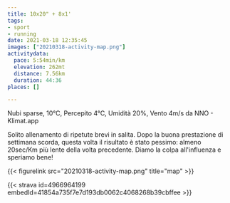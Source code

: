 ```yaml
---
title: 10x20" + 8x1'
tags:
- sport
- running
date: 2021-03-18 12:35:45
images: ["20210318-activity-map.png"]
activitydata:
  pace: 5:54min/km
  elevation: 262mt
  distance: 7.56km
  duration: 44:36
places: []

---
```


Nubi sparse, 10°C, Percepito 4°C, Umidità 20%, Vento 4m/s da NNO - Klimat.app

<!--more-->

Solito allenamento di ripetute brevi in salita. Dopo la buona prestazione di settimana scorda, questa volta il risultato è stato pessimo: almeno 20sec/Km più lente della volta precedente.
Diamo la colpa all'influenza e speriamo bene!


{{< figurelink src="20210318-activity-map.png" title="map" >}}


{{< strava id=4966964199 embedId=41854a735f7e7d193db0062c4068268b39cbffee >}}

